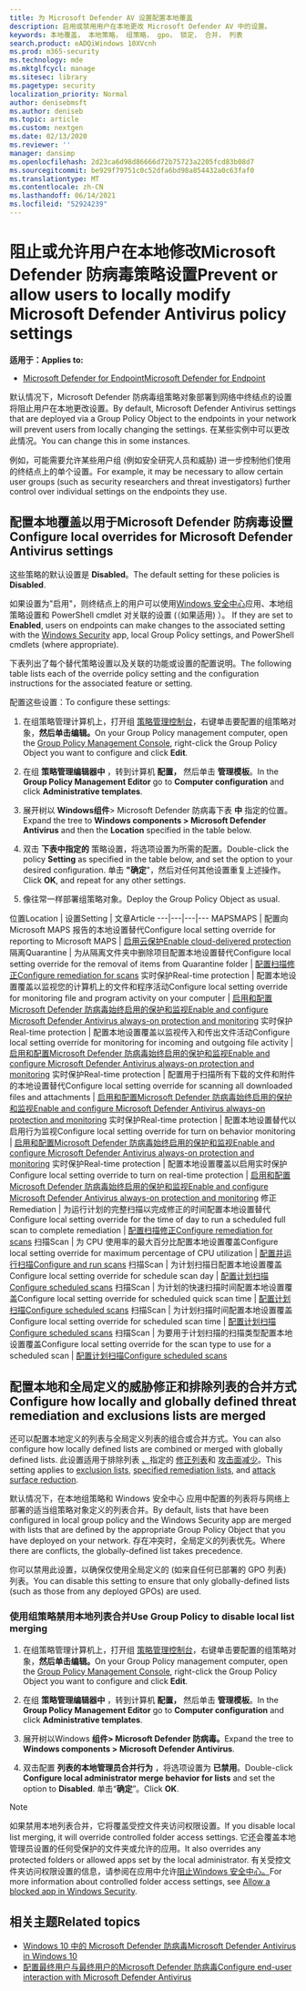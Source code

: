 ```yaml
---
title: 为 Microsoft Defender AV 设置配置本地覆盖
description: 启用或禁用用户在本地更改 Microsoft Defender AV 中的设置。
keywords: 本地覆盖， 本地策略， 组策略， gpo， 锁定， 合并， 列表
search.product: eADQiWindows 10XVcnh
ms.prod: m365-security
ms.technology: mde
ms.mktglfcycl: manage
ms.sitesec: library
ms.pagetype: security
localization_priority: Normal
author: denisebmsft
ms.author: deniseb
ms.topic: article
ms.custom: nextgen
ms.date: 02/13/2020
ms.reviewer: ''
manager: dansimp
ms.openlocfilehash: 2d23ca6d98d86666d72b75723a2205fcd83b08d7
ms.sourcegitcommit: be929f79751c0c52dfa6bd98a854432a0c63faf0
ms.translationtype: MT
ms.contentlocale: zh-CN
ms.lasthandoff: 06/14/2021
ms.locfileid: "52924239"
---
```

# <a name="prevent-or-allow-users-to-locally-modify-microsoft-defender-antivirus-policy-settings"></a><span data-ttu-id="60c4d-104">阻止或允许用户在本地修改Microsoft Defender 防病毒策略设置</span><span class="sxs-lookup"><span data-stu-id="60c4d-104">Prevent or allow users to locally modify Microsoft Defender Antivirus policy settings</span></span>


<span data-ttu-id="60c4d-105">**适用于：**</span><span class="sxs-lookup"><span data-stu-id="60c4d-105">**Applies to:**</span></span>

- [<span data-ttu-id="60c4d-106">Microsoft Defender for Endpoint</span><span class="sxs-lookup"><span data-stu-id="60c4d-106">Microsoft Defender for Endpoint</span></span>](/microsoft-365/security/defender-endpoint/)

<span data-ttu-id="60c4d-107">默认情况下，Microsoft Defender 防病毒组策略对象部署到网络中终结点的设置将阻止用户在本地更改设置。</span><span class="sxs-lookup"><span data-stu-id="60c4d-107">By default, Microsoft Defender Antivirus settings that are deployed via a Group Policy Object to the endpoints in your network will prevent users from locally changing the settings.</span></span> <span data-ttu-id="60c4d-108">在某些实例中可以更改此情况。</span><span class="sxs-lookup"><span data-stu-id="60c4d-108">You can change this in some instances.</span></span>

<span data-ttu-id="60c4d-109">例如，可能需要允许某些用户组 (例如安全研究人员和威胁) 进一步控制他们使用的终结点上的单个设置。</span><span class="sxs-lookup"><span data-stu-id="60c4d-109">For example, it may be necessary to allow certain user groups (such as security researchers and threat investigators) further control over individual settings on the endpoints they use.</span></span>

## <a name="configure-local-overrides-for-microsoft-defender-antivirus-settings"></a><span data-ttu-id="60c4d-110">配置本地覆盖以用于Microsoft Defender 防病毒设置</span><span class="sxs-lookup"><span data-stu-id="60c4d-110">Configure local overrides for Microsoft Defender Antivirus settings</span></span>

<span data-ttu-id="60c4d-111">这些策略的默认设置是 **Disabled**。</span><span class="sxs-lookup"><span data-stu-id="60c4d-111">The default setting for these policies is **Disabled**.</span></span>

<span data-ttu-id="60c4d-112">如果设置为"启用"，则终结点上的用户可以使用[Windows 安全中心](microsoft-defender-security-center-antivirus.md)应用、本地组策略设置和 PowerShell cmdlet 对关联的设置 (（如果适用) ）。 </span><span class="sxs-lookup"><span data-stu-id="60c4d-112">If they are set to **Enabled**, users on endpoints can make changes to the associated setting with the [Windows Security](microsoft-defender-security-center-antivirus.md) app, local Group Policy settings, and PowerShell cmdlets (where appropriate).</span></span>

<span data-ttu-id="60c4d-113">下表列出了每个替代策略设置以及关联的功能或设置的配置说明。</span><span class="sxs-lookup"><span data-stu-id="60c4d-113">The following table lists each of the override policy setting and the configuration instructions for the associated feature or setting.</span></span>

<span data-ttu-id="60c4d-114">配置这些设置：</span><span class="sxs-lookup"><span data-stu-id="60c4d-114">To configure these settings:</span></span>

1. <span data-ttu-id="60c4d-115">在组策略管理计算机上，打开组 [策略管理控制台](/previous-versions/windows/it-pro/windows-server-2008-R2-and-2008/cc731212(v=ws.11))，右键单击要配置的组策略对象，**然后单击编辑。**</span><span class="sxs-lookup"><span data-stu-id="60c4d-115">On your Group Policy management computer, open the [Group Policy Management Console](/previous-versions/windows/it-pro/windows-server-2008-R2-and-2008/cc731212(v=ws.11)), right-click the Group Policy Object you want to configure and click **Edit**.</span></span>

2. <span data-ttu-id="60c4d-116">在组 **策略管理编辑器中** ，转到计算机 **配置，** 然后单击 **管理模板**。</span><span class="sxs-lookup"><span data-stu-id="60c4d-116">In the **Group Policy Management Editor** go to **Computer configuration** and click **Administrative templates**.</span></span>

3. <span data-ttu-id="60c4d-117">展开树以 **Windows组件**> Microsoft Defender 防病毒下表 **中** 指定的位置。</span><span class="sxs-lookup"><span data-stu-id="60c4d-117">Expand the tree to **Windows components > Microsoft Defender Antivirus** and then the **Location** specified in the table below.</span></span>

4. <span data-ttu-id="60c4d-118">双击 **下表中指定的** 策略设置，将选项设置为所需的配置。</span><span class="sxs-lookup"><span data-stu-id="60c4d-118">Double-click the policy **Setting** as specified in the table below, and set the option to your desired configuration.</span></span> <span data-ttu-id="60c4d-119">单击 **"确定**"，然后对任何其他设置重复上述操作。</span><span class="sxs-lookup"><span data-stu-id="60c4d-119">Click **OK**, and repeat for any other settings.</span></span>

5. <span data-ttu-id="60c4d-120">像往常一样部署组策略对象。</span><span class="sxs-lookup"><span data-stu-id="60c4d-120">Deploy the Group Policy Object as usual.</span></span>

<span data-ttu-id="60c4d-121">位置</span><span class="sxs-lookup"><span data-stu-id="60c4d-121">Location</span></span> | <span data-ttu-id="60c4d-122">设置</span><span class="sxs-lookup"><span data-stu-id="60c4d-122">Setting</span></span> | <span data-ttu-id="60c4d-123">文章</span><span class="sxs-lookup"><span data-stu-id="60c4d-123">Article</span></span>
---|---|---|---
<span data-ttu-id="60c4d-124">MAPS</span><span class="sxs-lookup"><span data-stu-id="60c4d-124">MAPS</span></span> | <span data-ttu-id="60c4d-125">配置向 Microsoft MAPS 报告的本地设置替代</span><span class="sxs-lookup"><span data-stu-id="60c4d-125">Configure local setting override for reporting to Microsoft MAPS</span></span> | [<span data-ttu-id="60c4d-126">启用云保护</span><span class="sxs-lookup"><span data-stu-id="60c4d-126">Enable cloud-delivered protection</span></span>](enable-cloud-protection-microsoft-defender-antivirus.md)
<span data-ttu-id="60c4d-127">隔离</span><span class="sxs-lookup"><span data-stu-id="60c4d-127">Quarantine</span></span> | <span data-ttu-id="60c4d-128">为从隔离文件夹中删除项目配置本地设置替代</span><span class="sxs-lookup"><span data-stu-id="60c4d-128">Configure local setting override for the removal of items from Quarantine folder</span></span> | [<span data-ttu-id="60c4d-129">配置扫描修正</span><span class="sxs-lookup"><span data-stu-id="60c4d-129">Configure remediation for scans</span></span>](configure-remediation-microsoft-defender-antivirus.md)
<span data-ttu-id="60c4d-130">实时保护</span><span class="sxs-lookup"><span data-stu-id="60c4d-130">Real-time protection</span></span> | <span data-ttu-id="60c4d-131">配置本地设置覆盖以监视您的计算机上的文件和程序活动</span><span class="sxs-lookup"><span data-stu-id="60c4d-131">Configure local setting override for monitoring file and program activity on your computer</span></span> | [<span data-ttu-id="60c4d-132">启用和配置Microsoft Defender 防病毒始终启用的保护和监视</span><span class="sxs-lookup"><span data-stu-id="60c4d-132">Enable and configure Microsoft Defender Antivirus always-on protection and monitoring</span></span>](configure-real-time-protection-microsoft-defender-antivirus.md)
<span data-ttu-id="60c4d-133">实时保护</span><span class="sxs-lookup"><span data-stu-id="60c4d-133">Real-time protection</span></span> | <span data-ttu-id="60c4d-134">配置本地设置覆盖以监视传入和传出文件活动</span><span class="sxs-lookup"><span data-stu-id="60c4d-134">Configure local setting override for monitoring for incoming and outgoing file activity</span></span> | [<span data-ttu-id="60c4d-135">启用和配置Microsoft Defender 防病毒始终启用的保护和监视</span><span class="sxs-lookup"><span data-stu-id="60c4d-135">Enable and configure Microsoft Defender Antivirus always-on protection and monitoring</span></span>](configure-real-time-protection-microsoft-defender-antivirus.md)
<span data-ttu-id="60c4d-136">实时保护</span><span class="sxs-lookup"><span data-stu-id="60c4d-136">Real-time protection</span></span> | <span data-ttu-id="60c4d-137">配置用于扫描所有下载的文件和附件的本地设置替代</span><span class="sxs-lookup"><span data-stu-id="60c4d-137">Configure local setting override for scanning all downloaded files and attachments</span></span> | [<span data-ttu-id="60c4d-138">启用和配置Microsoft Defender 防病毒始终启用的保护和监视</span><span class="sxs-lookup"><span data-stu-id="60c4d-138">Enable and configure Microsoft Defender Antivirus always-on protection and monitoring</span></span>](configure-real-time-protection-microsoft-defender-antivirus.md)
<span data-ttu-id="60c4d-139">实时保护</span><span class="sxs-lookup"><span data-stu-id="60c4d-139">Real-time protection</span></span> | <span data-ttu-id="60c4d-140">配置本地设置替代以启用行为监视</span><span class="sxs-lookup"><span data-stu-id="60c4d-140">Configure local setting override for turn on behavior monitoring</span></span> | [<span data-ttu-id="60c4d-141">启用和配置Microsoft Defender 防病毒始终启用的保护和监视</span><span class="sxs-lookup"><span data-stu-id="60c4d-141">Enable and configure Microsoft Defender Antivirus always-on protection and monitoring</span></span>](configure-real-time-protection-microsoft-defender-antivirus.md)
<span data-ttu-id="60c4d-142">实时保护</span><span class="sxs-lookup"><span data-stu-id="60c4d-142">Real-time protection</span></span> | <span data-ttu-id="60c4d-143">配置本地设置覆盖以启用实时保护</span><span class="sxs-lookup"><span data-stu-id="60c4d-143">Configure local setting override to turn on real-time protection</span></span> | [<span data-ttu-id="60c4d-144">启用和配置Microsoft Defender 防病毒始终启用的保护和监视</span><span class="sxs-lookup"><span data-stu-id="60c4d-144">Enable and configure Microsoft Defender Antivirus always-on protection and monitoring</span></span>](configure-real-time-protection-microsoft-defender-antivirus.md)
<span data-ttu-id="60c4d-145">修正</span><span class="sxs-lookup"><span data-stu-id="60c4d-145">Remediation</span></span> | <span data-ttu-id="60c4d-146">为运行计划的完整扫描以完成修正的时间配置本地设置替代</span><span class="sxs-lookup"><span data-stu-id="60c4d-146">Configure local setting override for the time of day to run a scheduled full scan to complete remediation</span></span> | [<span data-ttu-id="60c4d-147">配置扫描修正</span><span class="sxs-lookup"><span data-stu-id="60c4d-147">Configure remediation for scans</span></span>](configure-remediation-microsoft-defender-antivirus.md)
<span data-ttu-id="60c4d-148">扫描</span><span class="sxs-lookup"><span data-stu-id="60c4d-148">Scan</span></span> | <span data-ttu-id="60c4d-149">为 CPU 使用率的最大百分比配置本地设置覆盖</span><span class="sxs-lookup"><span data-stu-id="60c4d-149">Configure local setting override for maximum percentage of CPU utilization</span></span> | [<span data-ttu-id="60c4d-150">配置并运行扫描</span><span class="sxs-lookup"><span data-stu-id="60c4d-150">Configure and run scans</span></span>](run-scan-microsoft-defender-antivirus.md)
<span data-ttu-id="60c4d-151">扫描</span><span class="sxs-lookup"><span data-stu-id="60c4d-151">Scan</span></span> | <span data-ttu-id="60c4d-152">为计划扫描日配置本地设置覆盖</span><span class="sxs-lookup"><span data-stu-id="60c4d-152">Configure local setting override for schedule scan day</span></span> | [<span data-ttu-id="60c4d-153">配置计划扫描</span><span class="sxs-lookup"><span data-stu-id="60c4d-153">Configure scheduled scans</span></span>](scheduled-catch-up-scans-microsoft-defender-antivirus.md)
<span data-ttu-id="60c4d-154">扫描</span><span class="sxs-lookup"><span data-stu-id="60c4d-154">Scan</span></span> | <span data-ttu-id="60c4d-155">为计划的快速扫描时间配置本地设置覆盖</span><span class="sxs-lookup"><span data-stu-id="60c4d-155">Configure local setting override for scheduled quick scan time</span></span> | [<span data-ttu-id="60c4d-156">配置计划扫描</span><span class="sxs-lookup"><span data-stu-id="60c4d-156">Configure scheduled scans</span></span>](scheduled-catch-up-scans-microsoft-defender-antivirus.md)
<span data-ttu-id="60c4d-157">扫描</span><span class="sxs-lookup"><span data-stu-id="60c4d-157">Scan</span></span> | <span data-ttu-id="60c4d-158">为计划扫描时间配置本地设置覆盖</span><span class="sxs-lookup"><span data-stu-id="60c4d-158">Configure local setting override for scheduled scan time</span></span> | [<span data-ttu-id="60c4d-159">配置计划扫描</span><span class="sxs-lookup"><span data-stu-id="60c4d-159">Configure scheduled scans</span></span>](scheduled-catch-up-scans-microsoft-defender-antivirus.md)
<span data-ttu-id="60c4d-160">扫描</span><span class="sxs-lookup"><span data-stu-id="60c4d-160">Scan</span></span> | <span data-ttu-id="60c4d-161">为要用于计划扫描的扫描类型配置本地设置覆盖</span><span class="sxs-lookup"><span data-stu-id="60c4d-161">Configure local setting override for the scan type to use for a scheduled scan</span></span> | [<span data-ttu-id="60c4d-162">配置计划扫描</span><span class="sxs-lookup"><span data-stu-id="60c4d-162">Configure scheduled scans</span></span>](scheduled-catch-up-scans-microsoft-defender-antivirus.md)

<a id="merge-lists"></a>

## <a name="configure-how-locally-and-globally-defined-threat-remediation-and-exclusions-lists-are-merged"></a><span data-ttu-id="60c4d-163">配置本地和全局定义的威胁修正和排除列表的合并方式</span><span class="sxs-lookup"><span data-stu-id="60c4d-163">Configure how locally and globally defined threat remediation and exclusions lists are merged</span></span>

<span data-ttu-id="60c4d-164">还可以配置本地定义的列表与全局定义列表的组合或合并方式。</span><span class="sxs-lookup"><span data-stu-id="60c4d-164">You can also configure how locally defined lists are combined or merged with globally defined lists.</span></span> <span data-ttu-id="60c4d-165">此设置适用于排除列表 [、](configure-exclusions-microsoft-defender-antivirus.md)指定的 [修正列表](configure-remediation-microsoft-defender-antivirus.md)和 [攻击面减少](/windows/security/threat-protection/microsoft-defender-atp/attack-surface-reduction)。</span><span class="sxs-lookup"><span data-stu-id="60c4d-165">This setting applies to [exclusion lists](configure-exclusions-microsoft-defender-antivirus.md), [specified remediation lists](configure-remediation-microsoft-defender-antivirus.md), and [attack surface reduction](/windows/security/threat-protection/microsoft-defender-atp/attack-surface-reduction).</span></span>

<span data-ttu-id="60c4d-166">默认情况下，在本地组策略和 Windows 安全中心 应用中配置的列表将与网络上部署的适当组策略对象定义的列表合并。</span><span class="sxs-lookup"><span data-stu-id="60c4d-166">By default, lists that have been configured in local group policy and the Windows Security app are merged with lists that are defined by the appropriate Group Policy Object that you have deployed on your network.</span></span> <span data-ttu-id="60c4d-167">存在冲突时，全局定义的列表优先。</span><span class="sxs-lookup"><span data-stu-id="60c4d-167">Where there are conflicts, the globally-defined list takes precedence.</span></span>

<span data-ttu-id="60c4d-168">你可以禁用此设置，以确保仅使用全局定义的 (如来自任何已部署的 GPO 列表) 列表。</span><span class="sxs-lookup"><span data-stu-id="60c4d-168">You can disable this setting to ensure that only globally-defined lists (such as those from any deployed GPOs) are used.</span></span>

### <a name="use-group-policy-to-disable-local-list-merging"></a><span data-ttu-id="60c4d-169">使用组策略禁用本地列表合并</span><span class="sxs-lookup"><span data-stu-id="60c4d-169">Use Group Policy to disable local list merging</span></span>

1. <span data-ttu-id="60c4d-170">在组策略管理计算机上，打开组 [策略管理控制台](/previous-versions/windows/it-pro/windows-server-2008-R2-and-2008/cc731212(v=ws.11))，右键单击要配置的组策略对象，**然后单击编辑。**</span><span class="sxs-lookup"><span data-stu-id="60c4d-170">On your Group Policy management computer, open the [Group Policy Management Console](/previous-versions/windows/it-pro/windows-server-2008-R2-and-2008/cc731212(v=ws.11)), right-click the Group Policy Object you want to configure and click **Edit**.</span></span>

2. <span data-ttu-id="60c4d-171">在组 **策略管理编辑器中** ，转到计算机 **配置，** 然后单击 **管理模板**。</span><span class="sxs-lookup"><span data-stu-id="60c4d-171">In the **Group Policy Management Editor** go to **Computer configuration** and click **Administrative templates**.</span></span>

3. <span data-ttu-id="60c4d-172">展开树以Windows **组件> Microsoft Defender 防病毒。**</span><span class="sxs-lookup"><span data-stu-id="60c4d-172">Expand the tree to **Windows components > Microsoft Defender Antivirus**.</span></span>

4. <span data-ttu-id="60c4d-173">双击配置 **列表的本地管理员合并行为** ，将选项设置为 **已禁用**。</span><span class="sxs-lookup"><span data-stu-id="60c4d-173">Double-click **Configure local administrator merge behavior for lists** and set the option to **Disabled**.</span></span> <span data-ttu-id="60c4d-174">单击“**确定**”。</span><span class="sxs-lookup"><span data-stu-id="60c4d-174">Click **OK**.</span></span>

> [!NOTE]
> <span data-ttu-id="60c4d-175">如果禁用本地列表合并，它将覆盖受控文件夹访问权限设置。</span><span class="sxs-lookup"><span data-stu-id="60c4d-175">If you disable local list merging, it will override controlled folder access settings.</span></span> <span data-ttu-id="60c4d-176">它还会覆盖本地管理员设置的任何受保护的文件夹或允许的应用。</span><span class="sxs-lookup"><span data-stu-id="60c4d-176">It also overrides any protected folders or allowed apps set by the local administrator.</span></span> <span data-ttu-id="60c4d-177">有关受控文件夹访问权限设置的信息，请参阅在应用中允许[阻止Windows 安全中心。](https://support.microsoft.com/help/4046851/windows-10-allow-blocked-app-windows-security)</span><span class="sxs-lookup"><span data-stu-id="60c4d-177">For more information about controlled folder access settings, see [Allow a blocked app in Windows Security](https://support.microsoft.com/help/4046851/windows-10-allow-blocked-app-windows-security).</span></span>

## <a name="related-topics"></a><span data-ttu-id="60c4d-178">相关主题</span><span class="sxs-lookup"><span data-stu-id="60c4d-178">Related topics</span></span>

- [<span data-ttu-id="60c4d-179">Windows 10 中的 Microsoft Defender 防病毒</span><span class="sxs-lookup"><span data-stu-id="60c4d-179">Microsoft Defender Antivirus in Windows 10</span></span>](microsoft-defender-antivirus-in-windows-10.md)
- [<span data-ttu-id="60c4d-180">配置最终用户与最终用户的Microsoft Defender 防病毒</span><span class="sxs-lookup"><span data-stu-id="60c4d-180">Configure end-user interaction with Microsoft Defender Antivirus</span></span>](configure-end-user-interaction-microsoft-defender-antivirus.md)
